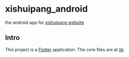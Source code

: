 # xishuipang_android

the android app for [xishuipang website](xishuipang.com)

## Intro

This project is a [Flutter](https://flutter.io/docs) application.
The core files are at [lib](./lib)


